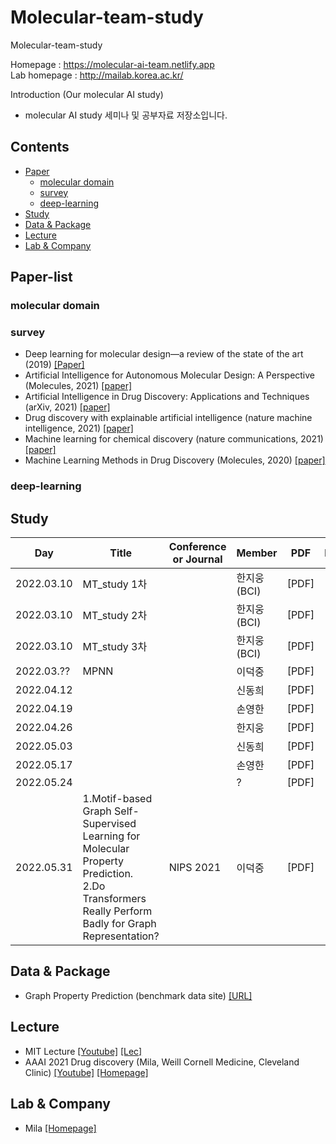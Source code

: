 # Molecular-team-study
Molecular-team-study

Homepage : https://molecular-ai-team.netlify.app \
Lab homepage : http://mailab.korea.ac.kr/

Introduction (Our molecular AI study)
- molecular AI study 세미나 및 공부자료 저장소입니다.

## Contents
- [Paper](#pap)
  - [molecular domain](#papmd)
  - [survey](#papsur)
  - [deep-learning](#papdl)
- [Study](#stu)
- [Data & Package](#dp)
- [Lecture](#lec)
- [Lab & Company](#lc)

<a name="pap" />

## Paper-list

<a name="papmd" />

### molecular domain

<a name="papsur" />

### survey
- Deep learning for molecular design—a review of the state of the art (2019) [[Paper]][1.2.1]
- Artificial Intelligence for Autonomous Molecular Design: A Perspective (Molecules, 2021) [[paper]][1.2.2]
- Artificial Intelligence in Drug Discovery: Applications and Techniques (arXiv, 2021) [[paper]][1.2.3]
- Drug discovery with explainable artificial intelligence (nature machine intelligence, 2021) [[paper]][1.2.4]
- Machine learning for chemical discovery (nature communications, 2021) [[paper]][1.2.5]
- Machine Learning Methods in Drug Discovery (Molecules, 2020) [[paper]][1.2.6]

<a name="papdl" />

### deep-learning

<a name="stu" />

## Study
Day | Title | Conference or Journal | Member | PDF | Link | Reference
---- | ---- | ---- | ---- | ---- | ---- | ----
2022.03.10 | MT_study 1차 |  | 한지웅 (BCI) | [PDF] |
2022.03.10 | MT_study 2차 |  | 한지웅 (BCI) | [PDF] |
2022.03.10 | MT_study 3차 |  | 한지웅 (BCI) | [PDF] |
2022.03.?? | MPNN |  | 이덕중 | [PDF] |
2022.04.12 |  |  | 신동희 | [PDF] |
2022.04.19 |  |  | 손영한 | [PDF] |
2022.04.26 | |  | 한지웅 | [PDF] |
2022.05.03 | |  | 신동희 | [PDF]|
2022.05.17 |  |  | 손영한 | [PDF] |
2022.05.24 | | | ? | [PDF] |
2022.05.31 | 1.Motif-based Graph Self-Supervised Learning for Molecular Property Prediction. </br>2.Do Transformers Really Perform Badly for Graph Representation? | NIPS 2021 | 이덕중 | [PDF] |

<a name="dp" />

## Data & Package
- Graph Property Prediction (benchmark data site) [[URL]][3.1]

<a name="lec" />

## Lecture
- MIT Lecture [[Youtube]][4.1] [[Lec]][4.2]
- AAAI 2021 Drug discovery (Mila, Weill Cornell Medicine, Cleveland Clinic) [[Youtube]][4.3] [[Homepage]][4.4]

<a name="lc" />

## Lab & Company
- Mila [[Homepage]][5.1]




[1.2.1]: https://arxiv.org/pdf/1903.04388.pdf
[1.2.2]: https://www.mdpi.com/1420-3049/26/22/6761
[1.2.3]: https://arxiv.org/pdf/2106.05386.pdf
[1.2.4]: https://www.nature.com/articles/s42256-020-00236-4.pdf
[1.2.5]: https://www.nature.com/articles/s41467-020-17844-8.pdf
[1.2.6]: https://pubmed.ncbi.nlm.nih.gov/33198233/
[3.1]: https://ogb.stanford.edu/docs/graphprop/
[4.1]: https://www.youtube.com/watch?v=AHVJv5RNqKs&ab_channel=ManolisKellis
[4.2]: https://mit6874.github.io/
[4.3]: https://www.youtube.com/watch?v=_lKiQ6lfLU8
[4.4]: https://valence-discovery.github.io/M2D2-meetings/
[5.1]: https://mila.quebec/ena
